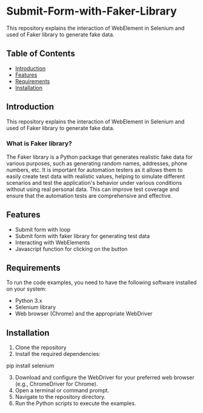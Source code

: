 # Submit-Form-with-Faker-Library
This repository explains the interaction of WebElement in Selenium and used of Faker library to generate fake data.

## Table of Contents

- [Introduction](#introduction)
- [Features](#features)
- [Requirements](#requirements)
- [Installation](#installation)

## Introduction

This repository explains the interaction of WebElement in Selenium and used of Faker library to generate fake data.

### What is Faker library?

The Faker library is a Python package that generates realistic fake data for various purposes, such as generating random names, addresses, phone numbers, etc. It is important for automation testers as it allows them to easily create test data with realistic values, helping to simulate different scenarios and test the application's behavior under various conditions without using real personal data. This can improve test coverage and ensure that the automation tests are comprehensive and effective.

## Features

- Submit form with loop
- Submit form with faker library for generating test data
- Interacting with WebElements
- Javascript function for clicking on the button

## Requirements
To run the code examples, you need to have the following software installed on your system:

- Python 3.x
- Selenium library
- Web browser (Chrome) and the appropriate WebDriver

## Installation

1. Clone the repository
2. Install the required dependencies:

pip install selenium

3. Download and configure the WebDriver for your preferred web browser (e.g., ChromeDriver for Chrome).
4. Open a terminal or command prompt.
5. Navigate to the repository directory.
6. Run the Python scripts to execute the examples.
